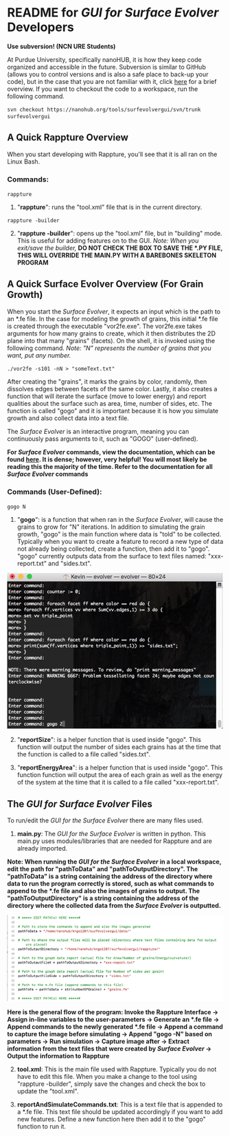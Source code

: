 # README for *GUI for Surface Evolver* Developers

**Use subversion! (NCN URE Students)**

At Purdue University, specifically nanoHUB, it is how they keep code organized and accessible in the future. Subversion is similar to GitHub (allows you to control versions and is also a safe place to back-up your code), but in the case that you are not familiar with it, click [here](https://www.thegeekstuff.com/2011/04/svn-command-examples/) for a brief overview. If you want to checkout the code to a workspace, run the following command.

~~~~~
svn checkout https://nanohub.org/tools/surfevolvergui/svn/trunk surfevolvergui
~~~~~

## A Quick Rappture Overview
When you start developing with Rappture, you'll see that it is all ran on the Linux Bash.

### Commands:
~~~~
rappture
~~~~
1. "**rappture**": runs the "tool.xml" file that is in the current directory.
 
~~~~
rappture -builder
~~~~
2. "**rappture -builder**": opens up the "tool.xml" file, but in "building" mode. This is useful for adding features on to the GUI. *Note: When you exit/save the builder,* **__DO NOT CHECK THE BOX TO SAVE THE \*.PY FILE, THIS WILL OVERRIDE THE MAIN.PY WITH A BAREBONES SKELETON PROGRAM__**

## A Quick Surface Evolver Overview (For Grain Growth)
When you start the *Surface Evolver*, it expects an input which is the path to an \*.fe file. In the case for modeling the growth of grains, this initial \*.fe file is created through the executable "vor2fe.exe". The vor2fe.exe takes arguments for how many grains to create, which it then distributes the 2D plane into that many "grains" (facets). On the shell, it is invoked using the following command. *Note: "N" represents the number of grains that you want, put any number.*

~~~~
./vor2fe -s101 -nN > "someText.txt"
~~~~

After creating the "grains", it marks the grains by color, randomly, then dissolves edges between facets of the same color. Lastly, it also creates a function that will iterate the surface (move to lower energy) and report qualities about the surface such as area, time, number of sides, etc. The function is called "gogo" and it is important because it is how you simulate growth and also collect data into a text file.

The *Surface Evolver* is an interactive program, meaning you can continuously pass arguments to it, such as "GOGO" (user-defined).

**For *Surface Evolver* commands, view the documentation, which can be found [here](http://facstaff.susqu.edu/brakke/evolver/html/evolver.htm). It is dense; however, very helpful! You will most likely be reading this the majority of the time. Refer to the documentation for all *Surface Evolver* commands**

### Commands (User-Defined):
~~~~
gogo N
~~~~
1. "**gogo**": is a function that when ran in the *Surface Evolver*, will cause the grains to grow for "N" iterations. In addition to simulating the grain growth, "gogo" is the main function where data is "told" to be collected. Typically when you want to create a feature to record a new type of data not already being collected, create a function, then add it to "gogo". "gogo" currently outputs data from the surface to text files named: "xxx-report.txt" and "sides.txt".

<img src="/docs/gogoDemo.png"/>

2. "**reportSize**": is a helper function that is used inside "gogo". This function will output the number of sides each grains has at the time that the function is called to a file called "sides.txt".

3. "**reportEnergyArea**": is a helper function that is used inside "gogo". This function function will output the area of each grain as well as the energy of the system at the time that it is called to a file called "xxx-report.txt".

## The *GUI for Surface Evolver* Files
To run/edit the *GUI for the Surface Evolver* there are many files used.
1. **main.py**: The *GUI for the Surface Evolver* is written in python. This main.py uses modules/libraries that are needed for Rappture and are already imported.

**Note: When running the *GUI for the Surface Evolver* in a local workspace, edit the path for "pathToData" and "pathToOutputDirectory". The "pathToData" is a string containing the address of the directory where data to run the program correctly is stored, such as what commands to append to the \*.fe file and also the images of grains to output. The "pathToOutputDirectory" is a string containing the address of the directory where the collected data from the *Surface Evolver* is outputted.**

<img src="/docs/changePaths.png"/>

**Here is the general flow of the program:
Invoke the Rappture Interface &rarr; Assign in-line variables to the user-parameters &rarr; Generate an \*.fe file &rarr; Append commands to the newly generated \*.fe file &rarr; Append a command to capture the image before simulating &rarr; Append "gogo -N" based on parameters &rarr; Run simulation &rarr; Capture image after &rarr; Extract information from the text files that were created by *Surface Evolver* &rarr; Output the information to Rappture**

2. **tool.xml**: This is the main file used with Rappture. Typically you do not have to edit this file. When you make a change to the tool using "rappture -builder", simply save the changes and check the box to update the "tool.xml".

3. **reportAndSimulateCommands.txt**: This is a text file that is appended to a *.fe file. This text file should be updated accordingly if you want to add new features. Define a new function here then add it to the "gogo" function to run it.

